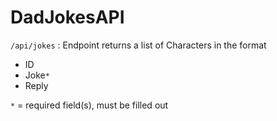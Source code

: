 # DadJokesAPI
`/api/jokes` : Endpoint returns a list of Characters in the format
- ID
- Joke`*`
- Reply

 `*` = required field(s), must be filled out
